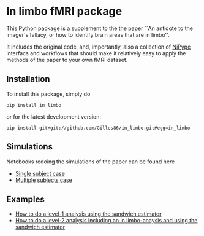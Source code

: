 
# In limbo fMRI package 
This Python package is a supplement to the the paper
``An antidote to the imager's fallacy, or how to identify brain areas that are
in limbo''.

It includes the original code, and, importantly, also a collection of
[NiPype](https://github.com/nipy/nipype) interfacs and workflows that should
make it relatively easy to apply the methods of the paper to your own fMRI
dataset.

## Installation
To install this package, simply do

	pip install in_limbo

or for the latest development version:

	pip install git+git://github.com/Gilles86/in_limbo.git#egg=in_limbo

## Simulations
Notebooks redoing the simulations of the paper can be found here
* [Single subject case](http://nbviewer.ipython.org/github/Gilles86/in_limbo/blob/master/notebooks/single_subject.ipynb)
* [Multiple subjects case](http://nbviewer.ipython.org/github/Gilles86/in_limbo/blob/master/notebooks/multiple_subjects.ipynb)


## Examples

* [How to do a level-1 analysis using the sandwich estimator](http://nbviewer.ipython.org/github/Gilles86/in_limbo/blob/master/notebooks/How%20to%20use%20standard%20level%201%20sandwich%20estimator.ipynb)
* [How to do a level-2 analysis including an in limbo-anaysis and using the sandwich estimator](http://nbviewer.ipython.org/github/Gilles86/in_limbo/blob/master/notebooks/How%20to%20use%20standard%20level%201%20sandwich%20estimator.ipynb)
